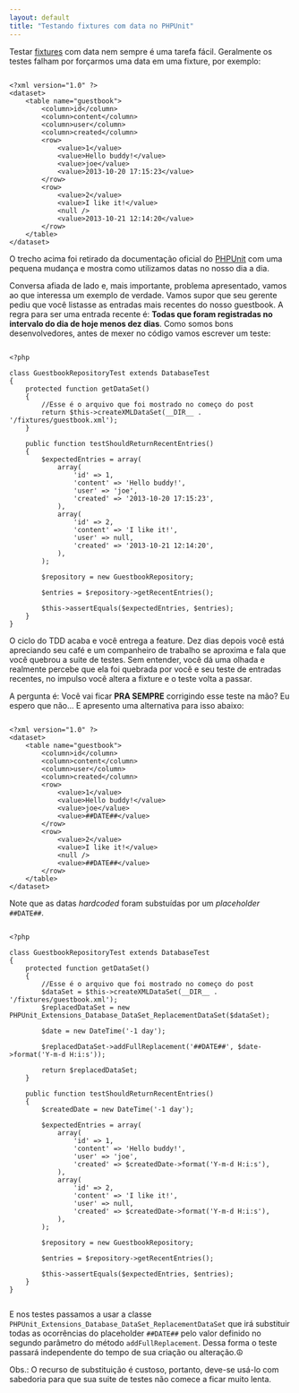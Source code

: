 ```yaml
---
layout: default
title: "Testando fixtures com data no PHPUnit"
---
```


Testar [fixtures](http://phpunit.de/manual/3.7/en/fixtures.html) com data nem sempre é uma tarefa fácil. Geralmente os testes falham por forçarmos uma data em uma fixture, por exemplo:

<pre class="language-markup"><code>
&lt;?xml version="1.0" ?&gt;
&lt;dataset&gt;
    &lt;table name="guestbook"&gt;
        &lt;column&gt;id&lt;/column&gt;
        &lt;column&gt;content&lt;/column&gt;
        &lt;column&gt;user&lt;/column&gt;
        &lt;column&gt;created&lt;/column&gt;
        &lt;row&gt;
            &lt;value&gt;1&lt;/value&gt;
            &lt;value&gt;Hello buddy!&lt;/value&gt;
            &lt;value&gt;joe&lt;/value&gt;
            &lt;value&gt;2013-10-20 17:15:23&lt;/value&gt;
        &lt;/row&gt;
        &lt;row&gt;
            &lt;value&gt;2&lt;/value&gt;
            &lt;value&gt;I like it!&lt;/value&gt;
            &lt;null /&gt;
            &lt;value&gt;2013-10-21 12:14:20&lt;/value&gt;
        &lt;/row&gt;
    &lt;/table&gt;
&lt;/dataset&gt;
</code></pre> 

O trecho acima foi retirado da documentação oficial do [PHPUnit](http://phpunit.de/manual/3.7/en/database.html#database.available-implementations) com uma pequena mudança e mostra como utilizamos datas no nosso dia a dia.

Conversa afiada de lado e, mais importante, problema apresentado, vamos ao que interessa um exemplo de verdade. Vamos supor que seu gerente pediu que você listasse as entradas mais recentes do nosso guestbook. A regra para ser uma entrada recente é: **Todas que foram registradas no intervalo do dia de hoje menos dez dias**. Como somos bons desenvolvedores, antes de mexer no código vamos escrever um teste:

<pre class="language-php"><code>
&lt;?php

class GuestbookRepositoryTest extends DatabaseTest
{
    protected function getDataSet()
    {
        //Esse é o arquivo que foi mostrado no começo do post
        return $this->createXMLDataSet(__DIR__ . '/fixtures/guestbook.xml');
    }

    public function testShouldReturnRecentEntries()
    {
        $expectedEntries = array(
            array(
                'id' => 1,
                'content' => 'Hello buddy!',
                'user' => 'joe',
                'created' => '2013-10-20 17:15:23',
            ),
            array(
                'id' => 2,
                'content' => 'I like it!',
                'user' => null,
                'created' => '2013-10-21 12:14:20',
            ),
        );

        $repository = new GuestbookRepository;

        $entries = $repository->getRecentEntries();

        $this->assertEquals($expectedEntries, $entries);
    }
}
</code></pre>

O ciclo do TDD acaba e você entrega a feature. Dez dias depois você está apreciando seu café e um companheiro de trabalho se aproxima e fala que você quebrou a suite de testes. Sem entender, você dá uma olhada e realmente percebe que ela foi quebrada por você e seu teste de entradas recentes, no impulso você altera a fixture e o teste volta a passar.

A pergunta é: Você vai ficar **PRA SEMPRE** corrigindo esse teste na mão? Eu espero que não... E apresento uma alternativa para isso abaixo:

<pre class="language-markup"><code>
&lt;?xml version="1.0" ?&gt;
&lt;dataset&gt;
    &lt;table name="guestbook"&gt;
        &lt;column&gt;id&lt;/column&gt;
        &lt;column&gt;content&lt;/column&gt;
        &lt;column&gt;user&lt;/column&gt;
        &lt;column&gt;created&lt;/column&gt;
        &lt;row&gt;
            &lt;value&gt;1&lt;/value&gt;
            &lt;value&gt;Hello buddy!&lt;/value&gt;
            &lt;value&gt;joe&lt;/value&gt;
            &lt;value&gt;##DATE##&lt;/value&gt;
        &lt;/row&gt;
        &lt;row&gt;
            &lt;value&gt;2&lt;/value&gt;
            &lt;value&gt;I like it!&lt;/value&gt;
            &lt;null /&gt;
            &lt;value&gt;##DATE##&lt;/value&gt;
        &lt;/row&gt;
    &lt;/table&gt;
&lt;/dataset&gt;
</code></pre> 

Note que as datas *hardcoded* foram substuídas por um *placeholder* `##DATE##`.

<pre class="language-php"><code>
&lt;?php

class GuestbookRepositoryTest extends DatabaseTest
{
    protected function getDataSet()
    {
        //Esse é o arquivo que foi mostrado no começo do post
        $dataSet = $this->createXMLDataSet(__DIR__ . '/fixtures/guestbook.xml');
        $replacedDataSet = new PHPUnit_Extensions_Database_DataSet_ReplacementDataSet($dataSet);

        $date = new DateTime('-1 day');

        $replacedDataSet->addFullReplacement('##DATE##', $date->format('Y-m-d H:i:s'));

        return $replacedDataSet;
    }

    public function testShouldReturnRecentEntries()
    {
        $createdDate = new DateTime('-1 day');

        $expectedEntries = array(
            array(
                'id' => 1,
                'content' => 'Hello buddy!',
                'user' => 'joe',
                'created' => $createdDate->format('Y-m-d H:i:s'),
            ),
            array(
                'id' => 2,
                'content' => 'I like it!',
                'user' => null,
                'created' => $createdDate->format('Y-m-d H:i:s'),
            ),
        );

        $repository = new GuestbookRepository;

        $entries = $repository->getRecentEntries();

        $this->assertEquals($expectedEntries, $entries);
    }
}

</code></pre>

E nos testes passamos a usar a classe `PHPUnit_Extensions_Database_DataSet_ReplacementDataSet` que irá substituir todas as ocorrências do placeholder `##DATE##` pelo valor definido no segundo parâmetro do método `addFullReplacement`. Dessa forma o teste passará independente do tempo de sua criação ou alteração.☮

Obs.: O recurso de substituição é custoso, portanto, deve-se usá-lo com sabedoria para que sua suite de testes não comece a ficar muito lenta.
